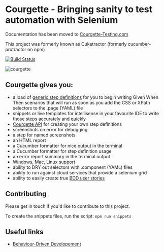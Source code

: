 # Courgette - Bringing sanity to test automation with Selenium
Documentation has been moved to [Courgette-Testing.com](http://courgette-testing.com)

This project was formerly known as Cuketractor (formerly cucumber-protractor on npm)

[![Build Status](https://travis-ci.org/canvaspixels/courgette.svg?branch=master)](https://travis-ci.org/canvaspixels/courgette)

![courgette](https://raw.githubusercontent.com/canvaspixels/courgette/master/courgette.jpg?v=2)

## Courgette gives you:

* a load of [generic step definitions](http://courgette-testing.com/step-definitions) for you to begin writing Given When Then scenarios that will run as soon as you add the CSS or XPath selectors to the .page (YAML) file
* snippets or live templates for intellisense in your favourite IDE to write those steps accurately and quickly
* [Courgette API](http://courgette-testing.com/api) for creating your own step definitions
* screenshots on error for debugging
* a step for named screenshots
* an HTML report
* a Cucumber formatter for nice output in the terminal
* a Cucumber formatter for step definition usage
* an error report summary in the terminal output
* Windows, Mac, Linux support
* ability to DRY out selectors with .component (YAML) files
* ability to run against cloud services that provide a selenium grid
* ability to easily create true [BDD user stories](http://courgette-testing.com/bdd)

## Contributing

Please get in touch if you'd like to contribute to this project.

To create the snippets files, run the script: `npm run snippets`

## Useful links

* [Behaviour-Driven Developement](https://en.wikipedia.org/wiki/Behavior-driven_development)
